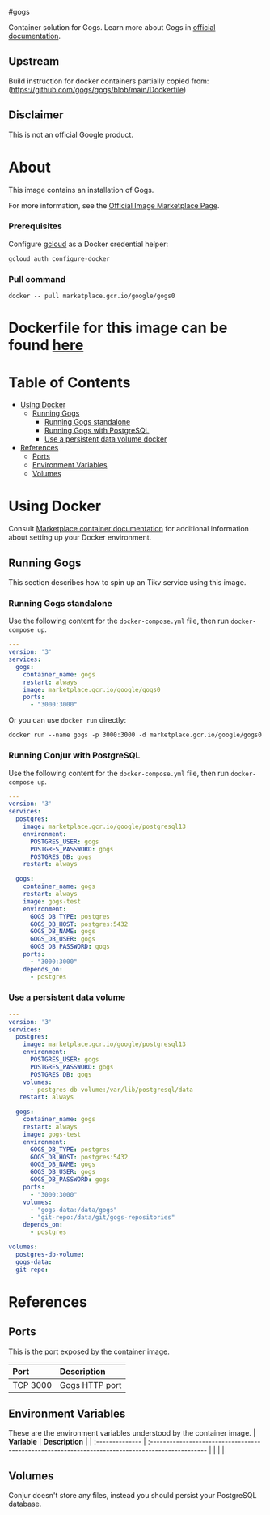 #gogs

Container solution for Gogs.
Learn more about Gogs in [official documentation](https://gogs.io/docs/installation/configuration_and_run).

## Upstream

Build instruction for docker containers partially copied from:
(https://github.com/gogs/gogs/blob/main/Dockerfile)

## Disclaimer

This is not an official Google product.

# <a name="about"></a>About

This image contains an installation of Gogs.

For more information, see the
[Official Image Marketplace Page](https://console.cloud.google.com/marketplace/product/google/gogs0).

### Prerequisites

Configure [gcloud](https://cloud.google.com/sdk/gcloud/) as a Docker credential helper:

```shell
gcloud auth configure-docker
```
### Pull command

```shell
docker -- pull marketplace.gcr.io/google/gogs0
```

Dockerfile for this image can be found [here](https://github.com/GoogleCloudPlatform/click-to-deploy/tree/master/docker/gogs/0/debian11/0.12/)
=======

# <a name="table-of-contents"></a>Table of Contents
* [Using Docker](#using-docker)
  * [Running Gogs](#running-gogs-docker)
    * [Running Gogs standalone](#Runnung-Gogs-standalone)
    * [Running Gogs with PostgreSQL](#Runnung-Gogs-with-PostgreSQL)
    * [Use a persistent data volume docker](#Use-a-persistent-data-volume)
* [References](#references)
  * [Ports](#references-ports)
  * [Environment Variables](#references-environment-variables)
  * [Volumes](#references-volumes)

# <a name="using-docker"></a>Using Docker

Consult [Marketplace container documentation](https://cloud.google.com/marketplace/docs/container-images)
for additional information about setting up your Docker environment.

## <a name="running-gogs-docker"></a>Running Gogs

This section describes how to spin up an Tikv service using this image.

### <a name="Runnung-Gogs-standalone"></a>Running Gogs standalone

Use the following content for the `docker-compose.yml` file, then run `docker-compose up`.

```yaml
---
version: '3'
services:
  gogs:
    container_name: gogs
    restart: always
    image: marketplace.gcr.io/google/gogs0
    ports:
      - "3000:3000"
```

Or you can use `docker run` directly:

```shell
docker run --name gogs -p 3000:3000 -d marketplace.gcr.io/google/gogs0
```

### <a name="Runnung-Gogs-with-PostgreSQL"></a>Running Conjur with PostgreSQL

Use the following content for the `docker-compose.yml` file, then run `docker-compose up`.

```yaml
---
version: '3'
services:
  postgres:
    image: marketplace.gcr.io/google/postgresql13
    environment:
      POSTGRES_USER: gogs
      POSTGRES_PASSWORD: gogs
      POSTGRES_DB: gogs
    restart: always

  gogs:
    container_name: gogs
    restart: always
    image: gogs-test
    environment:
      GOGS_DB_TYPE: postgres
      GOGS_DB_HOST: postgres:5432
      GOGS_DB_NAME: gogs
      GOGS_DB_USER: gogs
      GOGS_DB_PASSWORD: gogs
    ports:
      - "3000:3000"
    depends_on:
      - postgres
```

### <a name="use-a-persistent-data-volume-docker"></a>Use a persistent data volume

```yaml
---
version: '3'
services:
  postgres:
    image: marketplace.gcr.io/google/postgresql13
    environment:
      POSTGRES_USER: gogs
      POSTGRES_PASSWORD: gogs
      POSTGRES_DB: gogs
    volumes:
      - postgres-db-volume:/var/lib/postgresql/data
   restart: always

  gogs:
    container_name: gogs
    restart: always
    image: gogs-test
    environment:
      GOGS_DB_TYPE: postgres
      GOGS_DB_HOST: postgres:5432
      GOGS_DB_NAME: gogs
      GOGS_DB_USER: gogs
      GOGS_DB_PASSWORD: gogs
    ports:
      - "3000:3000"
    volumes:
      - "gogs-data:/data/gogs"
      - "git-repo:/data/git/gogs-repositories"
    depends_on:
      - postgres

volumes:
  postgres-db-volume:
  gogs-data:
  git-repo:
```

# <a name="references"></a>References

## <a name="references-ports"></a>Ports

This is the port exposed by the container image.

| **Port**  | **Description**  |
| :-------- | :--------------- |
| TCP 3000    | Gogs HTTP port |

## <a name="references-environment-variables"></a>Environment Variables

These are the environment variables understood by the container image.
| **Variable**    | **Description**                                                                                  |
| :-------------- | :----------------------------------------------------------------------------------------------- |
|     |  |

## <a name="references-volumes"></a>Volumes

Conjur doesn't store any files, instead you should persist your PostgreSQL database.


